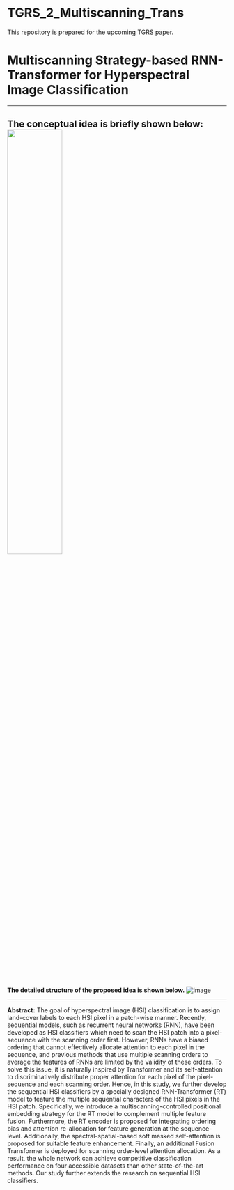 # TGRS_2_Multiscanning_Trans
This repository is prepared for the upcoming TGRS paper. 
# Multiscanning Strategy-based RNN-Transformer for Hyperspectral Image Classification
--------------------------------
**The conceptual idea is briefly shown below:**
<img src="https://github.com/zhouweilian1904/TGRS_2_Multiscanning_Trans/blob/main/image%201.png" width=50% height=50%>
--------------------------------
**The detailed structure of the proposed idea is shown below.**
![image](https://github.com/zhouweilian1904/TGRS_2_Multiscanning_Trans/blob/main/conceptual%20idea.png)

--------------------------------
**Abstract:**
The goal of hyperspectral image (HSI) classification is to assign land-cover labels to each HSI pixel in a patch-wise manner. Recently, sequential models, such as recurrent neural networks (RNN), have been developed as HSI classifiers which need to scan the HSI patch into a pixel-sequence with the scanning order first. However, RNNs have a biased ordering that cannot effectively allocate attention to each pixel in the sequence, and previous methods that use multiple scanning orders to average the features of RNNs are limited by the validity of these orders. To solve this issue, it is naturally inspired by Transformer and its self-attention to discriminatively distribute proper attention for each pixel of the pixel-sequence and each scanning order. Hence, in this study, we further develop the sequential HSI classifiers by a specially designed RNN-Transformer (RT) model to feature the multiple sequential characters of the HSI pixels in the HSI patch. Specifically, we introduce a multiscanning-controlled positional embedding strategy for the RT model to complement multiple feature fusion. Furthermore, the RT encoder is proposed for integrating ordering bias and attention re-allocation for feature generation at the sequence-level. Additionally, the spectral-spatial-based soft masked self-attention is proposed for suitable feature enhancement. Finally, an additional Fusion Transformer is deployed for scanning order-level attention allocation. As a result, the whole network can achieve competitive classification performance on four accessible datasets than other state-of-the-art methods. Our study further extends the research on sequential HSI classifiers.
